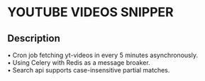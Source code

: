 # YOUTUBE VIDEOS SNIPPER

## Description
• Cron job fetching yt-videos in every 5 minutes asynchronously.</br>
• Using Celery with Redis as a message broaker.</br>
• Search api supports case-insensitive partial matches.</br>

